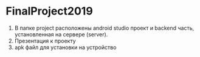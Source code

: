 # FinalProject2019
1. В папке project расположены android studio проект и backend часть, установленная на сервере (server).
2. Презентация к проекту
3. apk файл для установки на устройство
